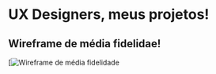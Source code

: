 # UX Designers, meus projetos!

## Wireframe de média fidelidae!
[![Wireframe de média fidelidade](https://miro.com/app/board/uXjVIV36bQw=/?share_link_id=123615615004 "Miro.com")
